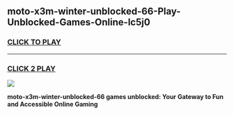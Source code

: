 
## moto-x3m-winter-unblocked-66-Play-Unblocked-Games-Online-lc5j0
<h3>
<a href="https://premium76.site?title=moto-x3m-winter-unblocked-66&ref=25A">CLICK TO PLAY</a></h3>
<hr>

<h3>
<a href="https://premium76.site?title=moto-x3m-winter-unblocked-66&ref=25A">CLICK 2 PLAY</a>
  
</h3>

<a href="https://premium76.site?title=moto-x3m-winter-unblocked-66&ref=25A"><img src="https://clearcache.store/games.png"></a>


**moto-x3m-winter-unblocked-66 games unblocked: Your Gateway to Fun and Accessible Online Gaming**
